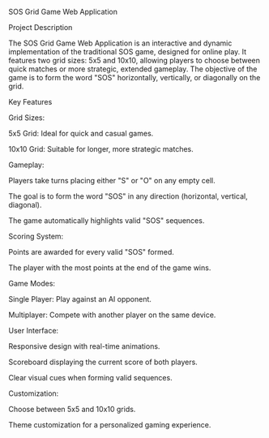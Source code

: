 SOS Grid Game Web Application

Project Description

The SOS Grid Game Web Application is an interactive and dynamic implementation of the traditional SOS game, designed for online play. It features two grid sizes: 5x5 and 10x10, allowing players to choose between quick matches or more strategic, extended gameplay. The objective of the game is to form the word "SOS" horizontally, vertically, or diagonally on the grid.

Key Features

Grid Sizes:

5x5 Grid: Ideal for quick and casual games.

10x10 Grid: Suitable for longer, more strategic matches.

Gameplay:

Players take turns placing either "S" or "O" on any empty cell.

The goal is to form the word "SOS" in any direction (horizontal, vertical, diagonal).

The game automatically highlights valid "SOS" sequences.

Scoring System:

Points are awarded for every valid "SOS" formed.

The player with the most points at the end of the game wins.

Game Modes:

Single Player: Play against an AI opponent.

Multiplayer: Compete with another player on the same device.

User Interface:

Responsive design with real-time animations.

Scoreboard displaying the current score of both players.

Clear visual cues when forming valid sequences.

Customization:

Choose between 5x5 and 10x10 grids.

Theme customization for a personalized gaming experience.
